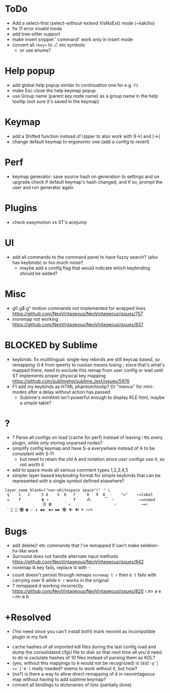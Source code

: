 # ToDo
  - Add a select-first (select-without-extend VisNoExt) mode (~kak/hx)
  - fix 11 error invalid mode
  - add tree-sitter support
  - make insert snippet ' command' work only in insert mode
  - convert all `<key>` to ⎇ etc symbols
    - or use enums?
# Help popup
  - add global help popup similar to continuation one for e.g. `F1`
  - make Esc close the help keymap popup
  - use Group name (parent key node name) as a group name in the help tooltip (not sure it's saved in the keymap)
# Keymap
  - add a Shifted function instead of Upper to also work with 9→( and [→{
  - change default keymap to ergonomic one (add a config to revert)
# Perf
  - keymap generator: save source hash on generation to settings and on upgrade check if default keymap's hash changed, and if so, prompt the user and run generator again
# Plugins
  - check easymotion vs ST's acejump
# UI
  - add all commands to the command panel to have fuzzy search? (also has keybinds) or too much noise?
    - maybe add a config flag that would indicate which keybinding should be added?
# Misc
  - g0 g$ g^ motion commands not implemented for wrapped lines https://github.com/NeoVintageous/NeoVintageous/issues/757
  - inoremap not working https://github.com/NeoVintageous/NeoVintageous/issues/837
# BLOCKED by Sublime
  - keybinds: fix multilingual: single-key rebinds are still keycap based, so remapping ⇧4 from qwerty to russian means losing ; since that's what's mapped there, need to exclude this remap from user config or wait until ST implements proper physical key mapping https://github.com/sublimehq/sublime_text/issues/5976
  - F1 add my keybinds as HTML phantom/toolip? Or "menus" for mini-modes after a delay without action has passed
    - Sublime's minihtml isn't powerful enough to display KLE html, maybe a simple table?

# ?
  - ? Parse all configs on load (cache for perf) instead of leaving i tto every plugin, while only storing unparsed nodes?
  - simplify config keymap and have S-a everywhere instead of A to be consistent with S-f1
    - but need to retain the old A and <M-A> notation since user configs use it, so not worth it
  - add to space mode all various comment types 1,2,3,4,5
  - simpler layer-based keybinding format for simple keybinds that can be represented with a single symbol defined elsewhere?
  ```kdl
  layer_name blank=("non-whitespace space")"⠀" \
   §	1	2	  3	4	 5	6	7	  8	  9	 0	-	 "="	←=label
   ⎋	‽	⠀	  №	¤	 ⠀	‸	‽	  ⁂	  ⠀	 ⁀	⹀	 ⠀  	←=nomod
   ⠀	⠀	⠀	  ☰	𝌆	 ⠀	⎀	⠀	  ⠀	   	  	⸗	 ⠀  	←=⇧
   ˋ 🔅 🔆 🎛 ▦ 💡 ⇞ ◀◀  ▶⏸ ▶▶ 🔇 🔉 🔊 ⌦ ←=⌥
  ```
# Bugs
  - add delete// etc commands that I've remapped if can't make seletion-hx-like work
  - Surround does not handle alternate input methods https://github.com/NeoVintageous/NeoVintageous/issues/842
  - noremap ⭾ key fails, replace ⭾ with ␠
  - count doesn't persist through remaps
  `noremap t r` then `6 t` fails with carrying over 6 while `6 r` works in the original
  - ? remapped  d working incorrectly https://github.com/NeoVintageous/NeoVintageous/issues/820
‹.m› а	 e
‹.m› в	 b

# +Resolved
  - (?no need since you can't install both) mark neovint as incompatible plugin in my fork
  + cache hashes of all imported kdl files during the last config load and dump the consolidated cfgU file to disk so that next time all you'd need to do is caclulate hashes of 10 files instead of parsing them as KDL?
  + (yes, without this mappings to й would not be recognized) is `SEQ['q'] += ['й']` really needed? seems to work without it, but how?
  + (no?) is there a way to allow direct remapping of й in neovintageous map without having to add sublime keymap?
  + convert all bindings to dictonaries of lists (partially done)
